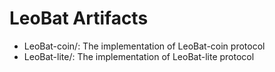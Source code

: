 # LeoBat Artifacts
* LeoBat-coin/: The implementation of LeoBat-coin protocol
* LeoBat-lite/: The implementation of LeoBat-lite protocol